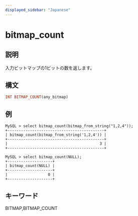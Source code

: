 ```yaml
---
displayed_sidebar: "Japanese"
---
```


# bitmap_count

## 説明

入力ビットマップの1ビットの数を返します。

## 構文

```Haskell
INT BITMAP_COUNT(any_bitmap)
```

## 例

```Plain Text
MySQL > select bitmap_count(bitmap_from_string("1,2,4"));
+-------------------------------------------+
| bitmap_count(bitmap_from_string('1,2,4')) |
+-------------------------------------------+
|                                         3 |
+-------------------------------------------+

MySQL > select bitmap_count(NULL);
+--------------------+
| bitmap_count(NULL) |
+--------------------+
|                  0 |
+--------------------+
```

## キーワード

BITMAP,BITMAP_COUNT
